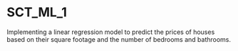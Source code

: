 # SCT_ML_1
Implementing a linear regression model to predict the prices of houses based on their square footage and the number of bedrooms and bathrooms.
